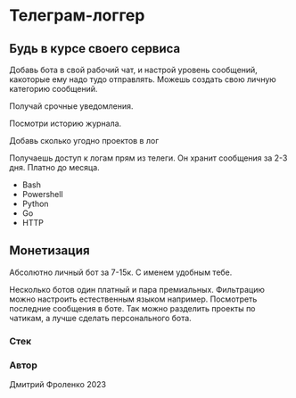 # Телеграм-логгер
Будь в курсе своего сервиса
---------------------

Добавь бота в свой рабочий чат, и настрой уровень сообщений, какоторые ему надо тудо отправлять. Можешь создать свою личную категорию сообщений. 

Получай срочные уведомления.

Посмотри историю журнала.

Добавь сколько угодно проектов в лог

Получаешь доступ к логам прям из телеги. Он хранит сообщения за 2-3 дня. Платно до месяца. 

- Bash
- Powershell
- Python
- Go
- HTTP

## Монетизация

Абсолютно личный бот за 7-15к. С именем удобным тебе.

Несколько ботов один платный и пара премиальных. Фильтрацию можно настроить естественным языком например. Посмотреть последние сообщения в боте. Так можно разделить проекты по чатикам, а лучше сделать персонального бота. 

### Стек

### Автор

Дмитрий Фроленко 2023